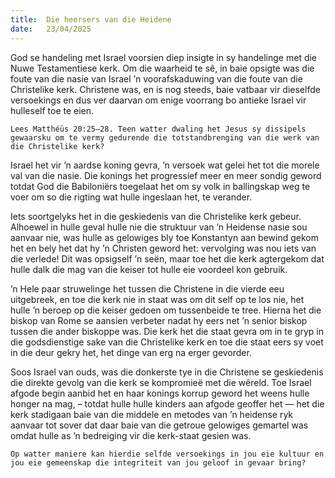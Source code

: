 ```yaml
---
title:  Die heersers van die Heidene
date:   23/04/2025
---
```


God se handeling met Israel voorsien diep insigte in sy handelinge met die Nuwe Testamentiese kerk. Om die waarheid te sê, in baie opsigte was die foute van die nasie van Israel ’n voorafskaduwing van die foute van die Christelike kerk. Christene was, en is nog steeds, baie vatbaar vir dieselfde versoekings en dus ver daarvan om enige voorrang bo antieke Israel vir hulleself toe te eien.

`Lees Matthéüs 20:25–28. Teen watter dwaling het Jesus sy dissipels gewaarsku om te vermy gedurende die totstandbrenging van die werk van die Christelike kerk?`

Israel het vir ’n aardse koning gevra, ’n versoek wat gelei het tot die morele val van die nasie. Die konings het progressief meer en meer sondig geword totdat God die Babiloniërs toegelaat het om sy volk in ballingskap weg te voer om so die rigting wat hulle ingeslaan het, te verander.

Iets soortgelyks het in die geskiedenis van die Christelike kerk gebeur. Alhoewel in hulle geval hulle nie die struktuur van ’n Heidense nasie sou aanvaar nie, was hulle as gelowiges bly toe Konstantyn aan bewind gekom het en bely het dat hy ’n Christen geword het: vervolging was nou iets van die verlede! Dit was opsigself ’n seën, maar toe het die kerk agtergekom dat hulle dalk die mag van die keiser tot hulle eie voordeel kon gebruik.

’n Hele paar struwelinge het tussen die Christene in die vierde eeu uitgebreek, en toe die kerk nie in staat was om dit self op te los nie, het hulle ’n beroep op die keiser gedoen om tussenbeide te tree. Hierna het die biskop van Rome se aansien verbeter nadat hy eers net ’n senior biskop tussen die ander biskoppe was. Die kerk het die staat gevra om in te gryp in die godsdienstige sake van die Christelike kerk en toe die staat eers sy voet in die deur gekry het, het dinge van erg na erger gevorder.

Soos Israel van ouds, was die donkerste tye in die Christene se geskiedenis die direkte gevolg van die kerk se kompromieë met die wêreld. Toe Israel afgode begin aanbid het en haar konings korrup geword het weens hulle honger na mag, – totdat hulle hulle kinders aan afgode geoffer het — het die kerk stadigaan baie van die middele en metodes van ’n heidense ryk aanvaar tot sover dat daar baie van die getroue gelowiges gemartel was omdat hulle as ’n bedreiging vir die kerk-staat gesien was.

`Op watter maniere kan hierdie selfde versoekings in jou eie kultuur en jou eie gemeenskap die integriteit van jou geloof in gevaar bring?`